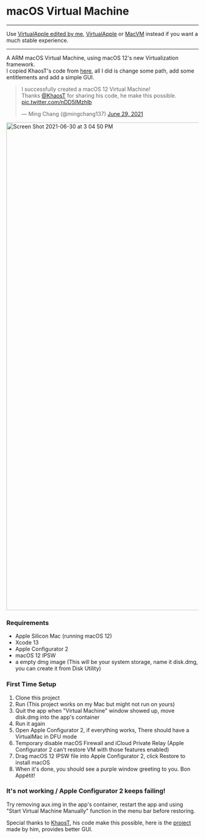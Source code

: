 # macOS Virtual Machine

<hr>

Use [VirtualApple edited by me](https://github.com/ming900518/VirtualApple), [VirtualApple](https://github.com/saagarjha/VirtualApple) or [MacVM](https://github.com/KhaosT/MacVM) instead if you want a much stable experience.

<hr>

A ARM macOS Virtual Machine, using macOS 12's new Virtualization framework.  
I copied KhaosT's code from [here](https://gist.github.com/KhaosT/fb0499130bbfcb5754d2174e78cb68b9), all I did is change some path, add some entitlements and add a simple GUI. 

<blockquote class="twitter-tweet"><p lang="en" dir="ltr">I successfully created a macOS 12 Virtual Machine!<br>Thanks <a href="https://twitter.com/KhaosT?ref_src=twsrc%5Etfw">@KhaosT</a> for sharing his code, he make this possible. <a href="https://t.co/nDD5IMzhlb">pic.twitter.com/nDD5IMzhlb</a></p>&mdash; Ming Chang (@mingchang137) <a href="https://twitter.com/mingchang137/status/1409821979071315970?ref_src=twsrc%5Etfw">June 29, 2021</a></blockquote>

<img width="1280" alt="Screen Shot 2021-06-30 at 3 04 50 PM" src="https://user-images.githubusercontent.com/15919723/123920979-1df98100-d9b9-11eb-8677-a9f2153a90d6.png">

### Requirements
- Apple Silicon Mac (running macOS 12)
- Xcode 13
- Apple Configurator 2
- macOS 12 IPSW
- a empty dmg image (This will be your system storage, name it disk.dmg, you can create it from Disk Utility)

### First Time Setup

1. Clone this project  
2. Run (This project works on my Mac but might not run on yours)   
3. Quit the app when "Virtual Machine" window showed up, move disk.dmg into the app's container
4. Run it again  
5. Open Apple Configurator 2, if everything works, There should have a VirtualMac in DFU mode  
6. Temporary disable macOS Firewall and iCloud Private Relay (Apple Configurator 2 can't restore VM with those features enabled)  
7. Drag macOS 12 IPSW file into Apple Configurator 2, click Restore to install macOS  
8. When it's done, you should see a purple window greeting to you. Bon Appétit!  

### It's not working / Apple Configurator 2 keeps failing!

Try removing aux.img in the app's container, restart the app and using "Start Virtual Machine Manually" function in the menu bar before restoring.  

Special thanks to [KhaosT](https://github.com/KhaosT), his code make this possible, here is the [project](https://github.com/KhaosT/MacVM) made by him, provides better GUI.
